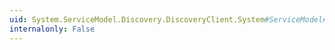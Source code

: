 ```yaml
---
uid: System.ServiceModel.Discovery.DiscoveryClient.System#ServiceModel#ICommunicationObject#BeginOpen(System.AsyncCallback,System.Object)
internalonly: False
---
```

